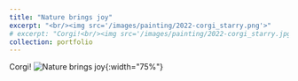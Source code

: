 ```yaml
---
title: "Nature brings joy"
excerpt: "<br/><img src='/images/painting/2022-corgi_starry.png'>"
# excerpt: "Corgi!<br/><img src='/images/painting/2022-corgi_starry.jpg'>"
collection: portfolio
---
```


Corgi!
![Nature brings joy](/images/painting/2022-corgi_starry.png){:width="75%"}



<!-- This is an item in your portfolio. It can be have images or nice text. If you name the file .md, it will be parsed as markdown. If you name the file .html, it will be parsed as HTML.  -->
